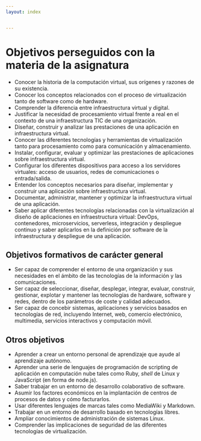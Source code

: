 ```yaml
---
layout: index


---
```

# Objetivos perseguidos con la materia de la asignatura

- Conocer la historia de la computación virtual, sus orígenes y
  razones de su existencia.
- Conocer los conceptos relacionados con el proceso de virtualización
  tanto de software como de hardware.
- Comprender la diferencia entre infraestructura virtual y digital.
- Justificar la necesidad de procesamiento virtual frente a real en el
  contexto de una infraestructura TIC de una organización.
- Diseñar, construir y analizar las prestaciones de una aplicación en
  infraestructura virtual.
- Conocer las diferentes tecnologías y herramientas de virtualización
  tanto para procesamiento como para comunicación y almacenamiento.
- Instalar, configurar, evaluar y optimizar las prestaciones de
  aplicaciones sobre infraestructura virtual.
- Configurar los diferentes dispositivos para acceso a los servidores
  virtuales: acceso de usuarios, redes de comunicaciones o
  entrada/salida.
- Entender los conceptos necesarios para diseñar, implementar y
  construir una aplicación sobre infraestructura virtual.
- Documentar, administrar, mantener y optimizar la infraestructura
  virtual de una aplicación.
- Saber aplicar diferentes tecnologías relacionadas con la
  virtualización al diseño de aplicaciones en infraestructura virtual:
  DevOps, contenedores, microservicios, serverless, integración y
  despliegue continuo y saber aplicarlos en la definición por software
  de la infraestructura y despliegue de una aplicación.

## Objetivos formativos de carácter general

- Ser capaz de comprender el entorno de una organización y sus
    necesidades en el ámbito de las tecnologías de la información y
    las comunicaciones.
- Ser capaz de seleccionar, diseñar, desplegar, integrar, evaluar,
    construir, gestionar, explotar y mantener las tecnologías de
    hardware, software y redes, dentro de los parámetros de coste y
    calidad adecuados.
- Ser capaz de concebir sistemas, aplicaciones y servicios basados en
  tecnologías de red, incluyendo Internet, web, comercio electrónico,
  multimedia, servicios interactivos y computación móvil.

## Otros objetivos

- Aprender a crear un entorno personal de aprendizaje que ayude al aprendizaje
  autónomo.
- Aprender una serie de lenguajes de programación de scripting de
  aplicación en computación nube tales como Ruby, *shell* de Linux y
  JavaScript (en forma de node.js).
- Saber trabajar en un entorno de desarrollo colaborativo de software.
- Asumir los factores económicos en la implantación de centros de procesos de
  datos y cómo facturarlos.
- Usar diferentes lenguajes de marcas tales como MediaWiki y Markdown.
- Trabajar en un entorno de desarrollo basado en tecnologías libres.
- Ampliar conocimientos de administración de sistemas Linux.
- Comprender las implicaciones de seguridad de las diferentes tecnologías de
  virtualización.

